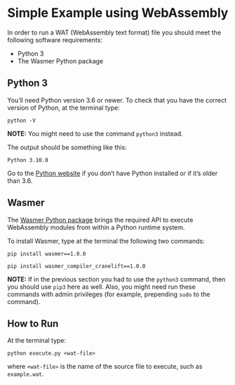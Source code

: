# Simple Example using WebAssembly

In order to run a WAT (WebAssembly text format) file you should meet the following software requirements:

* Python 3
* The Wasmer Python package

## Python 3

You’ll need Python version 3.6 or newer. To check that you have the correct version of Python, at the terminal type:

    python -V

**NOTE:** You might need to use the command `python3` instead.

The output should be something like this:

    Python 3.10.0

Go to the [Python website](https://www.python.org/downloads/) if you don’t have Python installed or if it’s older than 3.6.

## Wasmer

The [Wasmer Python package](https://github.com/wasmerio/wasmer-python) brings the required API to execute WebAssembly modules from within a Python runtime system.

To install Wasmer, type at the terminal the following two commands:

    pip install wasmer==1.0.0

    pip install wasmer_compiler_cranelift==1.0.0

**NOTE:** If in the previous section you had to use the `python3` command, then you should use `pip3` here as well. Also, you might need run these commands with admin privileges (for example, prepending `sudo` to the command).

## How to Run

At the terminal type:

    python execute.py <wat-file>

where `<wat-file>` is the name of the source file to execute, such as ` example.wat`.
